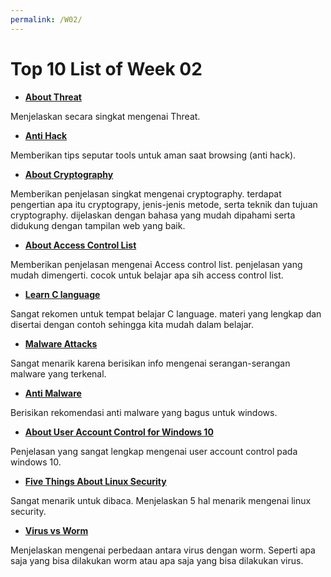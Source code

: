 ```yaml
---
permalink: /W02/
---
```


# Top 10 List of  Week 02

* **[About Threat](https://www.webroot.com/us/en/resources/tips-articles/computer-security-threats)**

Menjelaskan secara singkat mengenai Threat.

* **[Anti Hack](https://jalantikus.com/tips/tools-keren-biar-browsing-aman-dan-anti-hack/)**

Memberikan tips seputar tools untuk aman saat browsing (anti hack).

* **[About Cryptography](https://glints.com/id/lowongan/kriptografi-adalah/)**

Memberikan penjelasan singkat mengenai cryptography. terdapat pengertian apa itu cryptograpy, jenis-jenis metode,
 serta teknik dan tujuan cryptography. dijelaskan dengan bahasa yang mudah dipahami serta didukung dengan tampilan
web yang baik.

* **[About Access Control List](https://www.ittsystems.com/access-control-list-acl/)**

Memberikan penjelasan mengenai Access control list. penjelasan yang mudah dimengerti. cocok untuk belajar apa sih
access control list.

* **[Learn C language](https://www.tutorialspoint.com/cprogramming/c_overview.htm)**

Sangat rekomen untuk tempat belajar C language. materi yang lengkap dan disertai dengan contoh sehingga kita mudah dalam belajar.

* **[Malware Attacks](https://www.kratikal.com/blog/5-most-notorious-malware-attacks-of-all-time/)**

Sangat menarik karena berisikan info mengenai serangan-serangan malware yang terkenal.

* **[Anti Malware](https://tweaklibrary.com/best-anti-malware-software-for-windows/#:~:text=The%20first%20best%20malware%20removal%20software%20in%20the,offers%20various%20scanning%20modules%20to%20offer%20complete%20cleaning.)**

Berisikan rekomendasi anti malware yang bagus untuk windows.

* **[About User Account Control for Windows 10](https://docs.microsoft.com/en-us/windows/security/identity-protection/user-account-control/how-user-account-control-works)**

Penjelasan yang sangat lengkap mengenai user account control pada windows 10.
* **[Five Things About Linux Security]()**

Sangat menarik untuk dibaca. Menjelaskan 5 hal menarik mengenai linux security. 

* **[Virus vs Worm](https://www.jagoankode.com/apa-sih-bedanya-virus-dan-worm/)**

Menjelaskan mengenai perbedaan antara virus dengan worm. Seperti apa saja yang bisa dilakukan worm atau apa saja yang bisa dilakukan virus.

